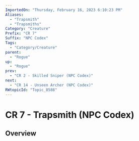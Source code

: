 ```yaml
---
ImportedOn: "Thursday, February 16, 2023 6:10:23 PM"
Aliases:
  - "Trapsmith"
  - "Trapsmiths"
Category: "Creature"
Prefix: "CR 7"
Suffix: "NPC Codex"
Tags:
  - "Category/Creature"
parent:
  - "Rogue"
up:
  - "Rogue"
prev:
  - "CR 2 - Skilled Sniper (NPC Codex)"
next:
  - "CR 14 - Unseen Archer (NPC Codex)"
RWtopicId: "Topic_8588"
---
```

# CR 7 - Trapsmith (NPC Codex)
## Overview
